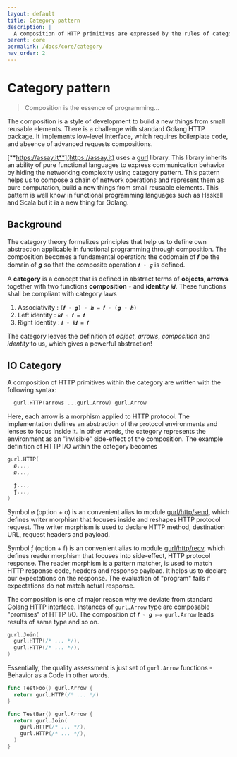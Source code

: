 ```yaml
---
layout: default
title: Category pattern
description: | 
  A composition of HTTP primitives are expressed by the rules of category pattern. It represents networking as pure and re-usable computation.
parent: core
permalink: /docs/core/category
nav_order: 2
---
```


# Category pattern

> Composition is the essence of programming...

The composition is a style of development to build a new things from small reusable elements. There is a challenge with standard Golang HTTP package. It implements low-level interface, which requires boilerplate code, and absence of advanced requests compositions.   

[**https://assay.it**](https://assay.it) uses a [gurl](https://github.com/fogfish/gurl) library. This library inherits an ability of pure functional languages to express communication behavior by hiding the networking complexity using category pattern. This pattern helps us to compose a chain of network operations and represent them as pure computation, build a new things from small reusable elements. This pattern is well know in functional programming languages such as Haskell and Scala but it ia a new thing for Golang.


## Background

The category theory formalizes principles that help us to define own abstraction applicable in functional programming through composition. The composition becomes a fundamental operation: the codomain of 𝒇 be the domain of 𝒈 so that the composite operation `𝒇 ◦ 𝒈` is defined.

A **category** is a concept that is defined in abstract terms of **objects**, **arrows** together with two functions **composition** `◦` and **identity** `𝒊𝒅`. These functions shall be compliant with category laws

1. Associativity : `(𝒇 ◦ 𝒈) ◦ 𝒉 = 𝒇 ◦ (𝒈 ◦ 𝒉)`
2. Left identity : `𝒊𝒅 ◦ 𝒇 = 𝒇`
3. Right identity : `𝒇 ◦ 𝒊𝒅 = 𝒇`

The category leaves the definition of *object*, *arrows*, *composition* and *identity* to us, which gives a powerful abstraction! 


## IO Category

A composition of HTTP primitives within the category are written with the following syntax:

```go
  gurl.HTTP(arrows ...gurl.Arrow) gurl.Arrow
```

Here, each arrow is a morphism applied to HTTP protocol. The implementation defines an abstraction of the protocol environments and lenses to focus inside it. In other words, the category represents the environment as an "invisible" side-effect of the composition. The example definition of HTTP I/O within the category becomes

```go
gurl.HTTP(
  ø..., 
  ø...,

  ƒ...,
  ƒ...,
)
```

Symbol ø (option + o) is an convenient alias to module [gurl/http/send](https://github.com/fogfish/gurl/blob/master/http/send/arrows.go), which defines writer morphism that focuses inside and reshapes HTTP protocol request. The writer morphism is used to declare HTTP method, destination URL, request headers and payload.

Symbol ƒ (option + f) is an convenient alias to module [gurl/http/recv](https://github.com/fogfish/gurl/blob/master/http/recv/arrows.go), which defines reader morphism that focuses into side-effect, HTTP protocol response. The reader morphism is a pattern matcher, is used to match HTTP response code, headers and response payload. It helps us to declare our expectations on the response. The evaluation of "program" fails if expectations do not match actual response.

The composition is one of major reason why we deviate from standard Golang HTTP interface. Instances of `gurl.Arrow` type are composable "promises" of HTTP I/O. The composition of `𝒇 ◦ 𝒈 ⟼ gurl.Arrow` leads results of same type and so on.

```go
gurl.Join(
  gurl.HTTP(/* ... */),
  gurl.HTTP(/* ... */),
)
```

Essentially, the quality assessment is just set of `gurl.Arrow` functions - Behavior as a Code in other words.

```go
func TestFoo() gurl.Arrow {
  return gurl.HTTP(/* ... */)
}

func TestBar() gurl.Arrow {
  return gurl.Join(
    gurl.HTTP(/* ... */),
    gurl.HTTP(/* ... */),
  )
}
```
